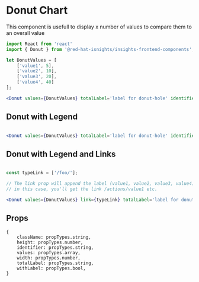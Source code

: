 
# Donut Chart

This component is usefull to display x number of values to compare them to an overall value

```jsx
import React from 'react'
import { Donut } from '@red-hat-isnights/insights-frontend-components';

let DonutValues = [
    ['value1', 5],
    ['value2', 10],
    ['value3', 20],
    ['value4', 40]
];

<Donut values={DonutValues} totalLabel='label for donut-hole' identifier='donut-identifier'/>;

```

## Donut with Legend

```jsx

<Donut values={DonutValues} totalLabel='label for donut-hole' identifier='donut-identifier' withLegend/>;

```

## Donut with Legend and Links

```jsx

const typeLink = ['/foo/'];

// The link prop will append the label (value1, value2, value3, value4) to the typeLink const
// in this case, you'll get the link /actions/value1 etc.

<Donut values={DonutValues} link={typeLink} totalLabel='label for donut-hole' identifier='donut-identifier' withLegend/>;

```

## Props

```JS
{
    className: propTypes.string,
    height: propTypes.number,
    identifier: propTypes.string,
    values: propTypes.array,
    width: propTypes.number,
    totalLabel: propTypes.string,
    withLabel: propTypes.bool,
}
```